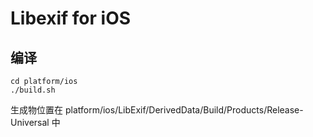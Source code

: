 # Libexif for iOS

## 编译
```
cd platform/ios
./build.sh
```
生成物位置在 platform/ios/LibExif/DerivedData/Build/Products/Release-Universal 中